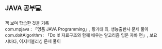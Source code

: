 ## JAVA 공부💻
책 보며 학습한 것을 기록<br />
com.mpjava : 「명품 JAVA Programming」, 황기태 외, 생능출판사 문제 풀이<br />
com.doitAlgorithm : 「Do it! 자료구조와 함께 배우는 알고리즘 입문 자바 편」, 보요 시바타, 이지퍼블리싱 문제 풀이<br />
